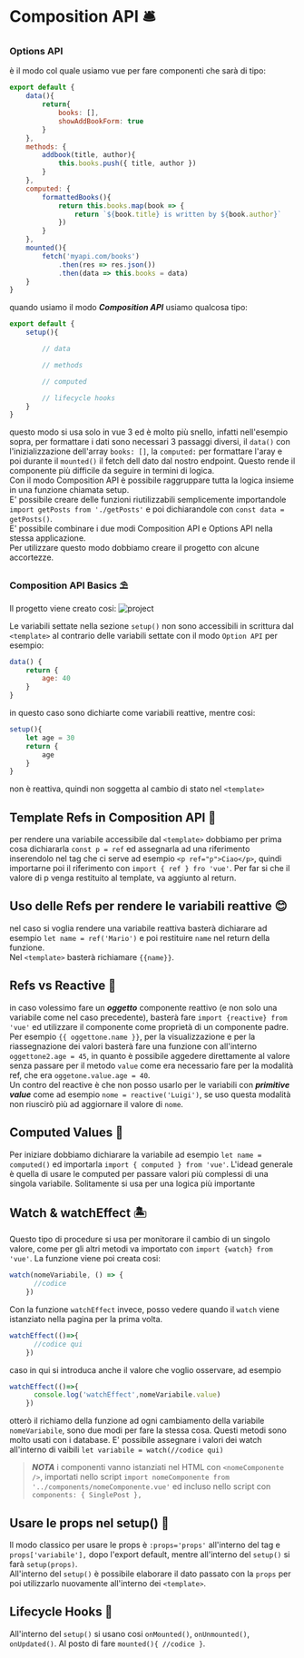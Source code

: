 # Composition API 🛎️
### Options API
è il modo col quale usiamo vue per fare componenti che sarà di tipo:
```javascript
export default {
    data(){
	    return{
            books: [],
            showAddBookForm: true
        }
    },
    methods: {
        addbook(title, author){
            this.books.push({ title, author })
        }
    },
    computed: {
        formattedBooks(){
            return this.books.map(book => {
                return `${book.title} is written by ${book.author}`
            })
        }
    },
    mounted(){
        fetch('myapi.com/books')
            .then(res => res.json())
            .then(data => this.books = data)
    }
}
```
quando usiamo il modo ***Composition API*** usiamo qualcosa tipo:

```js
export default {
    setup(){

        // data

        // methods

        // computed

        // lifecycle hooks
    }
}
```
questo modo si usa solo in vue 3 ed è molto più snello, infatti nell'esempio sopra, per formattare i dati sono necessari 3 passaggi diversi, il `data()` con l'inizializzazione dell'array `books: []`, la `computed:` per formattare l'aray e poi durante il `mounted()` il fetch dell dato dal nostro endpoint.
Questo rende il componente più difficile da seguire in termini di logica.  
Con il modo Composition API è possibile raggruppare tutta la logica insieme in una funzione chiamata setup.  
E' possibile creare delle funzioni riutilizzabili semplicemente importandole `import getPosts from './getPosts'` e poi dichiarandole con `const data = getPosts()`.  
E' possibile combinare i due modi Composition API e Options API nella stessa applicazione.  
Per utilizzare questo modo dobbiamo creare il progetto con alcune accortezze.

### Composition API Basics ⛱️

Il progetto viene creato cosi:
![project](https://i.ibb.co/9cTyQmQ/Capture.png)

Le variabili settate nella sezione `setup()` non sono accessibili in scrittura dal `<template>` al contrario delle variabili settate con il modo `Option API` per esempio:
```js
data() {
    return {
        age: 40
    }
}
```
in questo caso sono dichiarte come variabili reattive, mentre cosi:
```js
setup(){
    let age = 30
    return {
        age
    }
}
```
non è reattiva, quindi non soggetta al cambio di stato nel `<template>`

## Template Refs in Composition API 🦝
per rendere una variabile accessibile dal `<template>` dobbiamo per prima cosa dichiararla `const p = ref` ed assegnarla ad una riferimento inserendolo nel tag che ci serve ad esempio `<p ref="p">Ciao</p>`, quindi importarne poi il riferimento con `import { ref } fro 'vue'`.
Per far si che il valore di p venga restituito al template, va aggiunto al return.

## Uso delle Refs per rendere le variabili reattive 😊
nel caso si voglia rendere una variabile reattiva basterà dichiarare ad esempio `let name = ref('Mario')` e poi restituire `name` nel return della funzione.  
Nel `<template>` basterà richiamare `{{name}}`.

## Refs vs Reactive 🐯
in caso volessimo fare un ***oggetto*** componente reattivo (e non solo una variabile come nel caso precedente), basterà fare `import {reactive} from 'vue'` ed utilizzare il componente come proprietà di un componente padre.
Per esempio `{{ oggettone.name }}`, per la visualizzazione e per la riassegnazione dei valori basterà fare una funzione con all'interno `oggettone2.age = 45`, in quanto è possibile aggedere direttamente al valore senza passare per il metodo `value` come era necessario fare per la modalità ref, che era `oggetone.value.age = 40`.  
Un contro del reactive è che non posso usarlo per le variabili con ***primitive value*** come ad esempio `nome = reactive('Luigi')`, se uso questa modalità non riuscirò più ad aggiornare il valore di `nome`.

## Computed Values 🍰
Per iniziare dobbiamo dichiarare la variabile ad esempio `let name = computed()` ed importarla `import { computed } from 'vue'`.
L'idead generale è quella di usare le computed per passare valori più complessi di una singola variabile.
Solitamente si usa per una logica più importante

## Watch & watchEffect 🏝️
Questo tipo di procedure si usa per monitorare il cambio di un singolo valore, come per gli altri metodi va importato con `import {watch} from 'vue'`.
La funzione viene poi creata cosi: 
```js
watch(nomeVariabile, () => {
      //codice
    })
```
Con la funzione `watchEffect` invece, posso vedere quando il `watch` viene istanziato nella pagina per la prima volta.
```js
watchEffect(()=>{
      //codice qui
    })
```
caso in qui si introduca anche il valore che voglio osservare, ad esempio
```js
watchEffect(()=>{
      console.log('watchEffect',nomeVariabile.value)
    })
```
otterò il richiamo della funzione ad ogni cambiamento della variabile `nomeVariabile`, sono due modi per fare la stessa cosa.
Questi metodi sono molto usati con i database.
E' possibile assegnare i valori dei watch all'interno di vaibili `let variabile = watch(//codice qui)`

>***NOTA*** i componenti vanno istanziati nel HTML con `<nomeComponente />`, importati nello script `import nomeComponente from '../components/nomeComponente.vue'` ed incluso nello script con `components: { SinglePost },`

## Usare le props nel setup() 🦧
Il modo classico per usare le props è `:props='props'` all'interno del tag e `props['variabile'],` dopo l'export default, mentre all'interno del `setup()` si farà `setup(props)`.  
All'interno del `setup()` è possibile elaborare il dato passato con la `props` per poi utilizzarlo nuovamente all'interno dei `<template>`.

## Lifecycle Hooks 🏤
All'interno del `setup()` si usano cosi `onMounted()`, `onUnmounted()`, `onUpdated()`.
Al posto di fare `mounted(){ //codice }`.